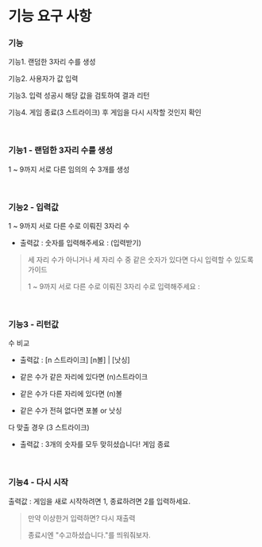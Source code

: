 # 기능 요구 사항

### 기능

기능1. 랜덤한 3자리 수를 생성

기능2. 사용자가 값 입력 
 
기능3. 입력 성공시 해당 값을 검토하여 결과 리턴 

기능4. 게임 종료(3 스트라이크) 후 게임을 다시 시작할 것인지 확인

<br>

### 기능1 - 랜덤한 3자리 수를 생성

1 ~ 9까지 서로 다른 임의의 수 3개를 생성

<br>

### 기능2 - 입력값

1 ~ 9까지 서로 다른 수로 이뤄진 3자리 수

- 출력값 : 숫자를 입력해주세요 : (입력받기)

> 세 자리 수가 아니거나 세 자리 수 중 같은 숫자가 있다면 다시 입력할 수 있도록 가이드
>
> 1 ~ 9까지 서로 다른 수로 이뤄진 3자리 수로 입력해주세요 : 

<br>

### 기능3 - 리턴값

수 비교

- 출력값 : \[n 스트라이크] \[n볼] | \[낫싱] 

- 같은 수가 같은 자리에 있다면 (n)스트라이크

- 같은 수가 다른 자리에 있다면 (n)볼

- 같은 수가 전혀 없다면 포볼 or 낫싱

다 맞출 경우 (3 스트라이크)

- 출력값 : 3개의 숫자를 모두 맞히셨습니다! 게임 종료

<br>

### 기능4 - 다시 시작

출력값 : 게임을 새로 시작하려면 1, 종료하려면 2를 입력하세요.

> 만약 이상한거 입력하면? 다시 재출력
>
> 종료시엔 "수고하셨습니다."를 띄워줘보자. 